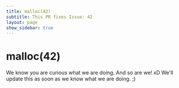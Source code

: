 ```yaml
---
title: malloc(42) 
subtitle: This PR fixes Issue: 42 
layout: page
show_sidebar: true
---
```


# malloc(42)

We know you are curious what we are doing. And so are we! xD We'll update this as soon as we know what we are doing. ;)

